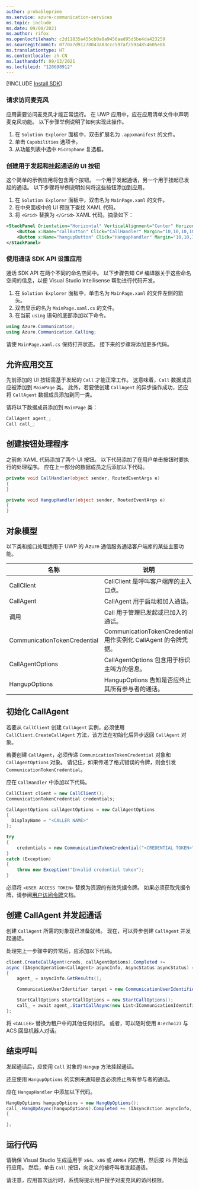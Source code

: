 ```yaml
---
author: probableprime
ms.service: azure-communication-services
ms.topic: include
ms.date: 09/08/2021
ms.author: rifox
ms.openlocfilehash: c2d11835a455cb0a8a9456aad95d5be4da423259
ms.sourcegitcommit: 0770a7d91278043a83ccc597af25934854605e8b
ms.translationtype: HT
ms.contentlocale: zh-CN
ms.lasthandoff: 09/13/2021
ms.locfileid: "128698912"
---
```

[!INCLUDE [Install SDK](../install-sdk/install-sdk-windows.md)]

### <a name="request-access-to-the-microphone"></a>请求访问麦克风

应用需要访问麦克风才能正常运行。 在 UWP 应用中，应在应用清单文件中声明麦克风功能。 以下步骤举例说明了如何实现此操作。

1. 在 `Solution Explorer` 面板中，双击扩展名为 `.appxmanifest` 的文件。
2. 单击 `Capabilities` 选项卡。
3. 从功能列表中选中 `Microphone` 复选框。

### <a name="create-ui-buttons-to-place-and-hang-up-the-call"></a>创建用于发起和挂起通话的 UI 按钮

这个简单的示例应用将包含两个按钮。 一个用于发起通话，另一个用于挂起已发起的通话。
以下步骤将举例说明如何将这些按钮添加到应用。

1. 在 `Solution Explorer` 面板中，双击名为 `MainPage.xaml` 的文件。
2. 在中央面板中的 UI 预览下查找 XAML 代码。
3. 将 `<Grid>` 替换为 `</Grid>` XAML 代码，摘录如下：
```xml
<StackPanel Orientation="Horizontal" VerticalAlignment="Center" HorizontalAlignment="Center">
    <Button x:Name="callButton" Click="CallHandler" Margin="10,10,10,10" HorizontalAlignment="Stretch" VerticalAlignment="Stretch">Call</Button>
    <Button x:Name="hangupButton" Click="HangupHandler" Margin="10,10,10,10" HorizontalAlignment="Stretch" VerticalAlignment="Stretch">Hang up</Button>
</StackPanel>
```

### <a name="setting-up-the-app-with-calling-sdk-apis"></a>使用通话 SDK API 设置应用

通话 SDK API 在两个不同的命名空间中。
以下步骤告知 C# 编译器关于这些命名空间的信息，以便 Visual Studio Intellisense 帮助进行代码开发。

1. 在 `Solution Explorer` 面板中，单击名为 `MainPage.xaml` 的文件左侧的箭头。
2. 双击显示的名为 `MainPage.xaml.cs` 的文件。
3. 在当前 `using` 语句的底部添加以下命令。

```csharp
using Azure.Communication;
using Azure.Communication.Calling;
```

请使 `MainPage.xaml.cs` 保持打开状态。 接下来的步骤将添加更多代码。

## <a name="allow-app-interactions"></a>允许应用交互

先前添加的 UI 按钮需基于发起的 `Call` 才能正常工作。 这意味着，`Call` 数据成员应被添加到 `MainPage` 类。
此外，若要使创建 `CallAgent` 的异步操作成功，还应将 `CallAgent` 数据成员添加到同一类。

请将以下数据成员添加到 `MainPage` 类：
```csharp
CallAgent agent_;
Call call_;
```

## <a name="create-button-handlers"></a>创建按钮处理程序

之前向 XAML 代码添加了两个 UI 按钮。 以下代码添加了在用户单击按钮时要执行的处理程序。
应在上一部分的数据成员之后添加以下代码。

```csharp
private void CallHandler(object sender, RoutedEventArgs e)
{
}

private void HangupHandler(object sender, RoutedEventArgs e)
{
}
```

## <a name="object-model"></a>对象模型

以下类和接口处理适用于 UWP 的 Azure 通信服务通话客户端库的某些主要功能。

| 名称                                  | 说明                                                  |
| ------------------------------------- | ------------------------------------------------------------ |
| CallClient | CallClient 是呼叫客户端库的主入口点。 |
| CallAgent | CallAgent 用于启动和加入通话。 |
| 调用 | Call 用于管理已发起或已加入的通话。 |
| CommunicationTokenCredential | CommunicationTokenCredential 用作实例化 CallAgent 的令牌凭据。|
| CallAgentOptions | CallAgentOptions 包含用于标识主叫方的信息。 |
| HangupOptions | HangupOptions 告知是否应终止其所有参与者的通话。 |

## <a name="initialize-the-callagent"></a>初始化 CallAgent

若要从 `CallClient` 创建 `CallAgent` 实例，必须使用 `CallClient.CreateCallAgent` 方法，该方法在初始化后异步返回 `CallAgent` 对象。

若要创建 `CallAgent`，必须传递 `CommunicationTokenCredential` 对象和 `CallAgentOptions` 对象。 请记住，如果传递了格式错误的令牌，则会引发 `CommunicationTokenCredential`。

应在 `CallHandler` 中添加以下代码。

```csharp
CallClient client = new CallClient();
CommunicationTokenCredential credentials;

CallAgentOptions callAgentOptions = new CallAgentOptions
{
  DisplayName = "<CALLER NAME>"
};

try
{
    credentials = new CommunicationTokenCredential("<CREDENTIAL TOKEN>");
}
catch (Exception)
{
    throw new Exception("Invalid credential token");
}
```

必须将 `<USER ACCESS TOKEN>` 替换为资源的有效凭据令牌。 如果必须获取凭据令牌，请参阅[用户访问令牌](../../../../quickstarts/access-tokens.md)文档。

## <a name="create-callagent-and-place-a-call"></a>创建 CallAgent 并发起通话

创建 `CallAgent` 所需的对象现已准备就绪。 现在，可以异步创建 `CallAgent` 并发起通话。

处理完上一步骤中的异常后，应添加以下代码。

```csharp
client.CreateCallAgent(creds, callAgentOptions).Completed +=
async (IAsyncOperation<CallAgent> asyncInfo, AsyncStatus asyncStatus) =>
{
    agent_ = asyncInfo.GetResults();

    CommunicationUserIdentifier target = new CommunicationUserIdentifier("<CALLEE>");

    StartCallOptions startCallOptions = new StartCallOptions();
    call_ = await agent_.StartCallAsync(new List<ICommunicationIdentifier>() { target }, startCallOptions);
};
```

将 `<CALLEE>` 替换为租户中的其他任何标识。 或者，可以随时使用 `8:echo123` 与 ACS 回显机器人对话。

## <a name="end-a-call"></a>结束呼叫

发起通话后，应使用 `Call` 对象的 `Hangup` 方法挂起通话。

还应使用 `HangupOptions` 的实例来通知是否必须终止所有参与者的通话。

应在 `HangupHandler` 中添加以下代码。

```csharp
HangUpOptions hangupOptions = new HangUpOptions();
call_.HangUpAsync(hangupOptions).Completed += (IAsyncAction asyncInfo, AsyncStatus asyncStatus) =>
{

};
```

## <a name="run-the-code"></a>运行代码

请确保 Visual Studio 生成适用于 `x64`、`x86` 或 `ARM64` 的应用，然后按 `F5` 开始运行应用。 然后，单击 `Call` 按钮，向定义的被呼叫者发起通话。

请注意，应用首次运行时，系统将提示用户授予对麦克风的访问权限。